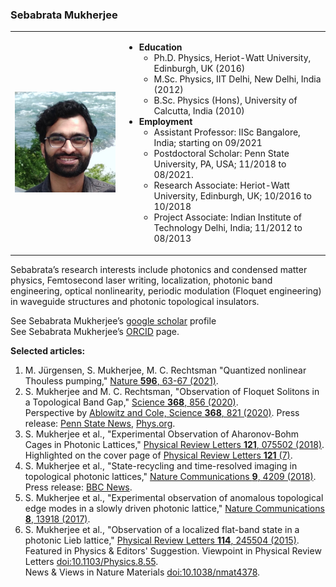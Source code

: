 ### Sebabrata Mukherjee

<table>
 <tr>
  <td> <img src="images/me.jpeg" width="400" /> </td>
  <td> 
   
- **Education** 
  - Ph.D. Physics, Heriot-Watt University, Edinburgh, UK (2016) 
  - M.Sc. Physics, IIT Delhi, New Delhi, India (2012) 
  - B.Sc. Physics (Hons), University of Calcutta, India (2010)
- **Employment** 
  - Assistant Professor: IISc Bangalore, India; starting on 09/2021
  - Postdoctoral Scholar: Penn State University, PA, USA; 11/2018 to 08/2021.
  - Research Associate: Heriot-Watt University, Edinburgh, UK; 10/2016 to 10/2018
  - Project Associate: Indian Institute of Technology Delhi, India; 11/2012 to 08/2013
  </td>
 </tr>
</table>

Sebabrata’s research interests include photonics and condensed matter physics, Femtosecond laser writing, localization, photonic band engineering, optical nonlinearity, periodic modulation (Floquet engineering) in waveguide structures and photonic topological insulators. <br />

See Sebabrata Mukherjee’s [google scholar](https://scholar.google.co.uk/citations?hl=en&user=M29JjtAAAAAJ) profile <br />
See Sebabrata Mukherjee’s [ORCID](https://orcid.org/0000-0003-1942-2521) page. <br />

**Selected articles:**
1. M. Jürgensen, S. Mukherjee, M. C. Rechtsman "Quantized nonlinear Thouless pumping," [Nature **596**, 63-67 (2021)](https://doi.org/10.1038/s41586-021-03688-9).
2. S. Mukherjee and M. C. Rechtsman, "Observation of Floquet Solitons in a Topological Band Gap," [Science **368**, 856 (2020)](https://doi.org/10.1126/science.aba8725). <br /> Perspective by [Ablowitz and Cole, Science **368**, 821 (2020)](https://science.sciencemag.org/content/368/6493/821). Press release: [Penn State News](https://news.psu.edu/story/621552/2020/05/28/research/geometry-intricately-fabricated-glass-makes-light-trap-itself), [Phys.org](https://phys.org/news/2020-06-geometry-intricately-fabricated-glass.html).
3. S. Mukherjee et al., "Experimental Observation of Aharonov-Bohm Cages in Photonic Lattices," [Physical Review Letters **121**, 075502 (2018)](https://doi.org/10.1103/PhysRevLett.121.075502). Highlighted on the cover page of [Physical Review Letters **121** (7)](https://journals.aps.org/prl/issues/121/7).
4. S. Mukherjee et al., "State-recycling and time-resolved imaging in topological photonic lattices," [Nature Communications **9**, 4209 (2018)](https://doi.org/10.1038/s41467-018-06723-y). Press release: [BBC News](https://www.bbc.com/news/uk-scotland-46070122?SThisFB&fbclid=IwAR3Ln2qR31mAFf4uhu81kmCbJ13mMbOYWxq6Sm19EIHwQQM-ISZu1ALAscA).
5. S. Mukherjee et al., "Experimental observation of anomalous topological edge modes in a slowly driven photonic lattice," [Nature Communications **8**, 13918 (2017)](https://doi.org/10.1038/ncomms13918).
6. S. Mukherjee et al., "Observation of a localized flat-band state in a photonic Lieb lattice," [Physical Review Letters **114**, 245504 (2015)](https://doi.org/10.1103/PhysRevLett.114.245504). Featured in Physics & Editors' Suggestion. Viewpoint in Physical Review Letters [doi:10.1103/Physics.8.55](https://physics.aps.org/articles/v8/55). <br /> News & Views in Nature Materials [doi:10.1038/nmat4378](https://doi.org/10.1038/nmat4378).
